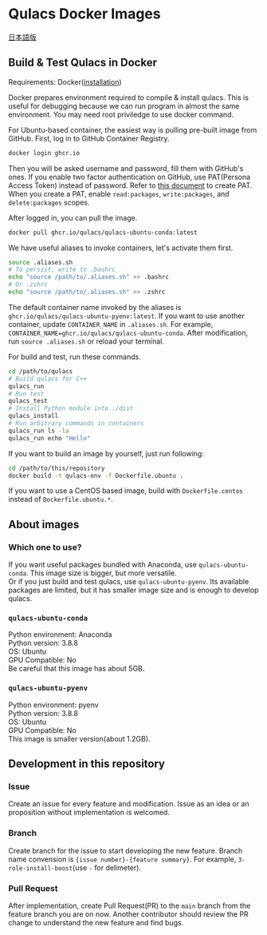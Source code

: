 # Qulacs Docker Images

[日本語版](./README-ja.md)

## Build & Test Qulacs in Docker
Requirements: Docker([installation](https://docs.docker.com/engine/install/))

Docker prepares environment required to compile & install qulacs. This is useful for debugging because we can run program in almost the same environment.
You may need root priviledge to use docker command.

For Ubuntu-based container, the easiest way is pulling pre-built image from GitHub. 
First, log in to GitHub Container Registry.
```bash
docker login ghcr.io
```

Then you will be asked username and password, fill them with GitHub's ones.
If you enable two factor authentication on GitHub, use PAT(Persona Access Token) instead of password.
Refer to [this document](https://docs.github.com/en/github/authenticating-to-github/creating-a-personal-access-token) to create PAT.
When you create a PAT, enable `read:packages`, `write:packages`, and `delete:packages` scopes.

After logged in, you can pull the image.
```bash
docker pull ghcr.io/qulacs/qulacs-ubuntu-conda:latest
```

We have useful aliases to invoke containers, let's activate them first.
```bash
source .aliases.sh
# To persist, write to .bashrc
echo "source /path/to/.aliases.sh" >> .bashrc
# Or .zshrc
echo "source /path/to/.aliases.sh" >> .zshrc
```
The default container name invoked by the aliases is `ghcr.io/qulacs/qulacs-ubuntu-pyenv:latest`. If you want to use another container, update `CONTAINER_NAME` in `.aliases.sh`. For example, `CONTAINER_NAME=ghcr.io/qulacs/qulacs-ubuntu-conda`. After modification, run `source .aliases.sh` or reload your terminal.

For build and test, run these commands.
```bash
cd /path/to/qulacs
# Build qulacs for C++
qulacs_run
# Run test
qulacs_test
# Install Python module into ./dist
qulacs_install
# Run arbitrary commands in containers
qulacs_run ls -la
qulacs_run echo "Hello"
```

If you want to build an image by yourself, just run following:
```bash
cd /path/to/this/repository
docker build -t qulacs-env -f Dockerfile.ubuntu .
```

If you want to use a CentOS based image, build with `Dockerfile.centos` instead of `Dockerfile.ubuntu.*`.

## About images
### Which one to use?
If you want useful packages bundled with Anaconda, use `qulacs-ubuntu-conda`. This image size is bigger, but more versatile.  
Or if you just build and test qulacs, use `qulacs-ubuntu-pyenv`. Its available packages are limited, but it has smaller image size and is enough to develop qulacs.

### `qulacs-ubuntu-conda`
Python environment: Anaconda  
Python version: 3.8.8  
OS: Ubuntu  
GPU Compatible: No  
Be careful that this image has about 5GB.

### `qulacs-ubuntu-pyenv`
Python environment: pyenv  
Python version: 3.8.8  
OS: Ubuntu  
GPU Compatible: No  
This image is smaller version(about 1.2GB).

## Development in this repository
### Issue
Create an issue for every feature and modification. Issue as an idea or an proposition without implementation is welcomed.

### Branch
Create branch for the issue to start developing the new feature. Branch name convension is `{issue number}-{feature summary}`. For example, `3-role-install-boost`(use `-` for delimeter).

### Pull Request
After implementation, create Pull Request(PR) to the `main` branch from the feature branch you are on now. Another contributor should review the PR change to understand the new feature and find bugs.
